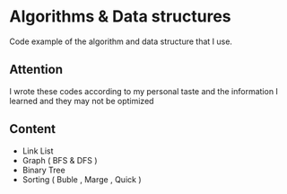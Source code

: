 # Algorithms & Data structures
Code example of the algorithm and data structure that I use.
## Attention 
I wrote these codes according to my personal taste and the information I learned and they may not be optimized

## Content
* Link List
* Graph ( BFS & DFS )
* Binary Tree
* Sorting ( Buble , Marge , Quick )

